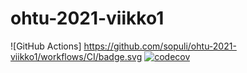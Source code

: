 # ohtu-2021-viikko1
![GitHub Actions] https://github.com/sopuli/ohtu-2021-viikko1/workflows/CI/badge.svg
[![codecov](https://codecov.io/gh/sopuli/ohtu-2021-viikko1/branch/main/graph/badge.svg?token=3BSAN21237)](https://codecov.io/gh/sopuli/ohtu-2021-viikko1)
